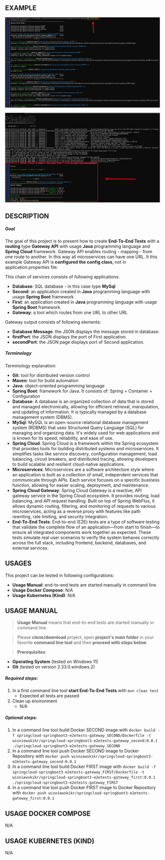 EXAMPLE
-------

![My Image](readme-images/image-01.png)

![My Image](readme-images/image-02.png)


DESCRIPTION
-----------

##### Goal
The goal of this project is to present how to create **End-To-End Tests** with a **routing** type **Gateway API** with usage **Java** programming language and **Spring Cloud** framework. Gateway API enables routing - mapping - from one route to another. In this way all microservices can have one URL. It this example Gateway API is **configured the config class**, not in application.properties file. 

This chain of services consists of following applications:
* **Database**: SQL database - in this case type **MySql**
* **Second**: an application created in **Java** programming language with usage **Spring Boot** framework
* **First**: an application created in **Java** programming language with usage **Spring Boot** framework. 
* **Gateway**: a tool which routes from one URL to other URL

Gateway output consists of following elements:
* **Database Message**: the JSON displays the message stored in database.
* **firstPort**: the JSON displays the port of First application.
* **secondPort**: the JSON page displays port of Second application.

##### Terminology
Terminology explanation:
* **Git**: tool for distributed version control
* **Maven**: tool for build automation
* **Java**: object-oriented programming language
* **Spring Boot**: framework for Java. It consists of: Spring + Container + Configuration
* **Database**: A database is an organized collection of data that is stored and managed electronically, allowing for efficient retrieval, manipulation, and updating of information. It is typically managed by a database management system (DBMS).
* **MySql**: MySQL is an open-source relational database management system (RDBMS) that uses Structured Query Language (SQL) for managing and organizing data. It's widely used for web applications and is known for its speed, reliability, and ease of use.
* **Spring Cloud**: Spring Cloud is a framework within the Spring ecosystem that provides tools for building distributed systems and microservices. It simplifies tasks like service discovery, configuration management, load balancing, circuit breakers, and distributed tracing, allowing developers to build scalable and resilient cloud-native applications.
* **Microservices**: Microservices are a software architecture style where an application is built as a collection of small, independent services that communicate through APIs. Each service focuses on a specific business function, allowing for easier scaling, deployment, and maintenance.
* **Spring Cloud Gateway**: Spring Cloud Gateway is a reactive, API gateway service in the Spring Cloud ecosystem. It provides routing, load balancing, and API request handling. Built on top of Spring WebFlux, it allows dynamic routing, filtering, and monitoring of requests to various microservices, acting as a reverse proxy with features like path rewriting, rate limiting, and security integration.
* **End-To-End Tests**: End-to-end (E2E) tests are a type of software testing that validate the complete flow of an application—from start to finish—to ensure all integrated components work together as expected. These tests simulate real user scenarios to verify the system behaves correctly across the full stack, including frontend, backend, databases, and external services.

USAGES
------

This project can be tested in following configurations:
* **Usage Manual**: end-to-end tests are started manually in command line.
* **Usage Docker Compose**: N/A
* **Usage Kubernetes (Kind)**: N/A


USAGE MANUAL
------------

> **Usage Manual** means that end-to-end tests are started manually in command line.

> Please **clone/download** project, open **project's main folder** in your favorite **command line tool** and then **proceed with steps below**.

> **Prerequisites**:
* **Operating System** (tested on Windows 11)
* **Git** (tested on version 2.33.0.windows.2)

##### Required steps:
1. In a first command line tool **start End-To-End Tests** with `mvn clean test`
   * Expected all tests are passed
1. Clean up environment
   * N/A

##### Optional steps:
1. In a command line tool build Docker SECOND image with `docker build -f springcloud-springboot3-e2etests-gateway_SECOND/Dockerfile -t wisniewskikr/springcloud-springboot3-e2etests-gateway_second:0.0.1 ./springcloud-springboot3-e2etests-gateway_SECOND`
1. In a command line tool push Docker SECOND image to Docker Repository with `docker push wisniewskikr/springcloud-springboot3-e2etests-gateway_second:0.0.1`
1. In a command line tool build Docker FIRST image with `docker build -f springcloud-springboot3-e2etests-gateway_FIRST/Dockerfile -t wisniewskikr/springcloud-springboot3-e2etests-gateway_first:0.0.1 ./springcloud-springboot3-e2etests-gateway_FIRST`
1. In a command line tool push Docker FIRST image to Docker Repository with `docker push wisniewskikr/springcloud-springboot3-e2etests-gateway_first:0.0.1`


USAGE DOCKER COMPOSE
--------------------

N/A


USAGE KUBERNETES (KIND)
---------------------------

N/A
